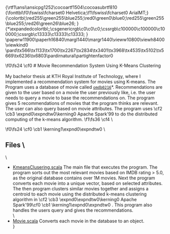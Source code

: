 {\rtf1\ansi\ansicpg1252\cocoartf1504\cocoasubrtf810
{\fonttbl\f0\fswiss\fcharset0 Helvetica;\f1\fswiss\fcharset0 ArialMT;}
{\colortbl;\red255\green255\blue255;\red0\green0\blue0;\red255\green255\blue255;\red26\green26\blue26;
}
{\*\expandedcolortbl;;\csgenericrgb\c0\c0\c0;\cssrgb\c100000\c100000\c100000;\cssrgb\c13333\c13333\c13333;
}
\paperw11900\paperh16840\margl1440\margr1440\vieww10800\viewh8400\viewkind0
\pard\tx566\tx1133\tx1700\tx2267\tx2834\tx3401\tx3968\tx4535\tx5102\tx5669\tx6236\tx6803\pardirnatural\partightenfactor0

\f0\fs24 \cf0 # Movie Recommendation System Using K-Means Clustering\
\
My bachelor thesis at KTH Royal Institute of Technology, where I implemented a recommendation system for movies using K-means. The Program uses a database of movie called [`omdb0216`](http://www.omdbapi.com/)*. Recommendations are given to the user based on a movie the user previously like, i.e. the user needs to query a movie to base the recommendations on. The program gives 5 recommendations of movies that the program thinks are relevant. The user can also query based on movie attributes.  The program uses \cf2 \cb3 \expnd0\expndtw0\kerning0
Apache Spark\'99 to do the distributed computing of the k-means algorithm. 
\f1\fs36 \cf4 \

\f0\fs24 \cf0 \cb1 \kerning1\expnd0\expndtw0  \
## Files \
\
- [KmeansClusering.scala](src/org/KmeansClusering.scala) The main file that executes the program. The program sorts out the most relevant movies based on IMDB rating > 5.0, as the original database contains over 1M movies. Next the program converts each movie into a unique vector, based on selected attributes. The then program clusters similar movies together and assigns a centroid to each movie using the distributed k-means clustering algorithm in \cf2 \cb3 \expnd0\expndtw0\kerning0
Apache Spark\'99\cf0 \cb1 \kerning1\expnd0\expndtw0 . This program also handles the users query and gives the recommendations.\
\
- [Movie.scala](src/org/Movie.scala) Converts each movie in the database to an object.\
}